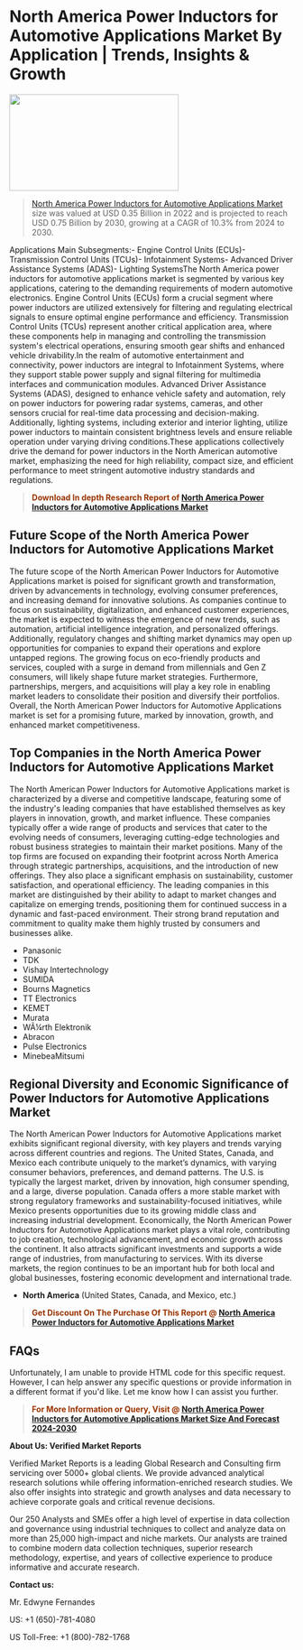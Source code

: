 <p><h1>North America Power Inductors for Automotive Applications Market By Application | Trends, Insights & Growth</h1><p><img class="aligncenter size-medium wp-image-105565" src="https://ffe5etoiles.com/wp-content/uploads/2025/01/MST7-300x171.png" alt="" width="300" height="171" /></p><blockquote><p><a href="https://www.verifiedmarketreports.com/download-sample/?rid=348310&utm_source=Github-NA&utm_medium=385" target="_blank">North America Power Inductors for Automotive Applications Market</a> size was valued at USD 0.35 Billion in 2022 and is projected to reach USD 0.75 Billion by 2030, growing at a CAGR of 10.3% from 2024 to 2030.</p></blockquote>Applications Main Subsegments:- Engine Control Units (ECUs)- Transmission Control Units (TCUs)- Infotainment Systems- Advanced Driver Assistance Systems (ADAS)- Lighting SystemsThe North America power inductors for automotive applications market is segmented by various key applications, catering to the demanding requirements of modern automotive electronics. Engine Control Units (ECUs) form a crucial segment where power inductors are utilized extensively for filtering and regulating electrical signals to ensure optimal engine performance and efficiency. Transmission Control Units (TCUs) represent another critical application area, where these components help in managing and controlling the transmission system's electrical operations, ensuring smooth gear shifts and enhanced vehicle drivability.In the realm of automotive entertainment and connectivity, power inductors are integral to Infotainment Systems, where they support stable power supply and signal filtering for multimedia interfaces and communication modules. Advanced Driver Assistance Systems (ADAS), designed to enhance vehicle safety and automation, rely on power inductors for powering radar systems, cameras, and other sensors crucial for real-time data processing and decision-making. Additionally, lighting systems, including exterior and interior lighting, utilize power inductors to maintain consistent brightness levels and ensure reliable operation under varying driving conditions.These applications collectively drive the demand for power inductors in the North American automotive market, emphasizing the need for high reliability, compact size, and efficient performance to meet stringent automotive industry standards and regulations.</p><blockquote><p><span style="color: #993300;"><strong>Download In depth Research Report of <a href="https://www.verifiedmarketreports.com/download-sample/?rid=348310&utm_source=Github-NA&utm_medium=385">North America Power Inductors for Automotive Applications Market</a></strong></span></p></blockquote><h2>Future Scope of the North America Power Inductors for Automotive Applications Market</h2><p>The future scope of the North American Power Inductors for Automotive Applications market is poised for significant growth and transformation, driven by advancements in technology, evolving consumer preferences, and increasing demand for innovative solutions. As companies continue to focus on sustainability, digitalization, and enhanced customer experiences, the market is expected to witness the emergence of new trends, such as automation, artificial intelligence integration, and personalized offerings. Additionally, regulatory changes and shifting market dynamics may open up opportunities for companies to expand their operations and explore untapped regions. The growing focus on eco-friendly products and services, coupled with a surge in demand from millennials and Gen Z consumers, will likely shape future market strategies. Furthermore, partnerships, mergers, and acquisitions will play a key role in enabling market leaders to consolidate their position and diversify their portfolios. Overall, the North American Power Inductors for Automotive Applications market is set for a promising future, marked by innovation, growth, and enhanced market competitiveness.</p><h2>Top Companies in the North America Power Inductors for Automotive Applications Market</h2><p>The North American Power Inductors for Automotive Applications market is characterized by a diverse and competitive landscape, featuring some of the industry's leading companies that have established themselves as key players in innovation, growth, and market influence. These companies typically offer a wide range of products and services that cater to the evolving needs of consumers, leveraging cutting-edge technologies and robust business strategies to maintain their market positions. Many of the top firms are focused on expanding their footprint across North America through strategic partnerships, acquisitions, and the introduction of new offerings. They also place a significant emphasis on sustainability, customer satisfaction, and operational efficiency. The leading companies in this market are distinguished by their ability to adapt to market changes and capitalize on emerging trends, positioning them for continued success in a dynamic and fast-paced environment. Their strong brand reputation and commitment to quality make them highly trusted by consumers and businesses alike.</p><p><ul><li>Panasonic </li><li> TDK </li><li> Vishay Intertechnology </li><li> SUMIDA </li><li> Bourns Magnetics </li><li> TT Electronics </li><li> KEMET </li><li> Murata </li><li> WÃ¼rth Elektronik </li><li> Abracon </li><li> Pulse Electronics </li><li> MinebeaMitsumi</li></ul></p><h2>Regional Diversity and Economic Significance of Power Inductors for Automotive Applications Market</h2><p>The North American Power Inductors for Automotive Applications market exhibits significant regional diversity, with key players and trends varying across different countries and regions. The United States, Canada, and Mexico each contribute uniquely to the market’s dynamics, with varying consumer behaviors, preferences, and demand patterns. The U.S. is typically the largest market, driven by innovation, high consumer spending, and a large, diverse population. Canada offers a more stable market with strong regulatory frameworks and sustainability-focused initiatives, while Mexico presents opportunities due to its growing middle class and increasing industrial development. Economically, the North American Power Inductors for Automotive Applications market plays a vital role, contributing to job creation, technological advancement, and economic growth across the continent. It also attracts significant investments and supports a wide range of industries, from manufacturing to services. With its diverse markets, the region continues to be an important hub for both local and global businesses, fostering economic development and international trade.</p><ul> <li><strong>North America</strong> (United States, Canada, and Mexico, etc.)</li></ul><blockquote><p><span style="color: #993300;"><strong>Get Discount On The Purchase Of This Report @ <a href="https://www.verifiedmarketreports.com/ask-for-discount/?rid=348310&utm_source=Github-NA&utm_medium=385">North America Power Inductors for Automotive Applications Market</a></strong></span></p></blockquote><h2>FAQs</h2><p>Unfortunately, I am unable to provide HTML code for this specific request. However, I can help answer any specific questions or provide information in a different format if you'd like. Let me know how I can assist you further.</p><blockquote><p><span style="color: #993300;"><strong>For More Information or Query, Visit @ <a href="https://www.verifiedmarketreports.com/product/power-inductors-for-automotive-applications-market/">North America Power Inductors for Automotive Applications Market Size And Forecast 2024-2030</a></strong></span></p></blockquote><p><strong>About Us: Verified Market Reports</strong></p><p>Verified Market Reports is a leading Global Research and Consulting firm servicing over 5000+ global clients. We provide advanced analytical research solutions while offering information-enriched research studies. We also offer insights into strategic and growth analyses and data necessary to achieve corporate goals and critical revenue decisions.</p><p>Our 250 Analysts and SMEs offer a high level of expertise in data collection and governance using industrial techniques to collect and analyze data on more than 25,000 high-impact and niche markets. Our analysts are trained to combine modern data collection techniques, superior research methodology, expertise, and years of collective experience to produce informative and accurate research.</p><p><strong>Contact us:</strong></p><p>Mr. Edwyne Fernandes</p><p>US: +1 (650)-781-4080</p><p>US Toll-Free: +1 (800)-782-1768</p>
